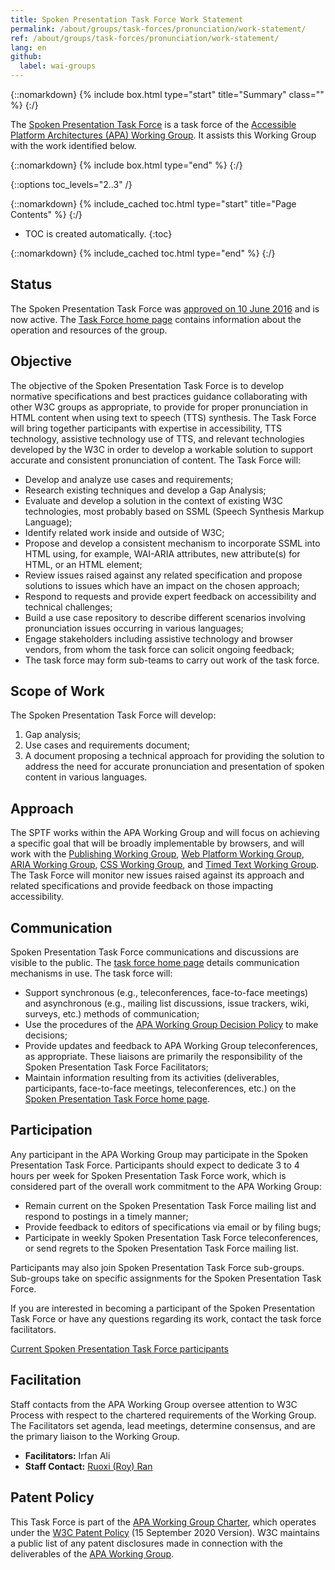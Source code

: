 ```yaml
---
title: Spoken Presentation Task Force Work Statement
permalink: /about/groups/task-forces/pronunciation/work-statement/
ref: /about/groups/task-forces/pronunciation/work-statement/
lang: en
github:
  label: wai-groups
---
```


{::nomarkdown}
{% include box.html type="start" title="Summary" class="" %}
{:/}

The [Spoken Presentation Task Force](/about/groups/task-forces/pronunciation/) is a task force of the [Accessible Platform Architectures (APA) Working Group](/about/groups/apawg/). It assists this Working Group with the work identified below.

{::nomarkdown}
{% include box.html type="end" %}
{:/}

{::options toc_levels="2..3" /}

{::nomarkdown}
{% include_cached toc.html type="start" title="Page Contents" %}
{:/}

-   TOC is created automatically.
{:toc}

{::nomarkdown}
{% include_cached toc.html type="end" %}
{:/}

## Status

The Spoken Presentation Task Force was [approved on 10 June 2016](https://lists.w3.org/Archives/Public/public-apa-admin/2018Oct/0008.html) and is now active. The [Task Force home page](/about/groups/task-forces/pronunciation/) contains information about the operation and resources of the group.

## Objective

The objective of the Spoken Presentation Task Force is to develop normative specifications and best practices guidance collaborating with other W3C groups as appropriate, to provide for proper pronunciation in HTML content when using text to speech (TTS) synthesis. The Task Force will bring together participants with expertise in accessibility, TTS technology, assistive technology use of TTS, and relevant technologies developed by the W3C in order to develop a workable solution to support accurate and consistent pronunciation of content. The Task Force will:

- Develop and analyze use cases and requirements;
- Research existing techniques and develop a Gap Analysis;
- Evaluate and develop a solution in the context of existing W3C technologies, most probably based on SSML (Speech Synthesis Markup Language);
- Identify related work inside and outside of W3C;
- Propose and develop a consistent mechanism to incorporate SSML into HTML using, for example, WAI-ARIA attributes, new attribute(s) for HTML, or an HTML element;
- Review issues raised against any related specification and propose solutions to issues which have an impact on the chosen approach;
- Respond to requests and provide expert feedback on accessibility and technical challenges;
- Build a use case repository to describe different scenarios involving pronunciation issues occurring in various languages;
- Engage stakeholders including assistive technology and browser vendors, from whom the task force can solicit ongoing feedback;
- The task force may form sub-teams to carry out work of the task force.

## Scope of Work

The Spoken Presentation Task Force will develop:

1. Gap analysis;
2. Use cases and requirements document;
3. A document proposing a technical approach for providing the solution to address the need for accurate pronunciation and presentation of spoken content in various languages.

## Approach

The SPTF works within the APA Working Group and will focus on achieving a specific goal that will be broadly implementable by browsers, and will work with the [Publishing Working Group](https://www.w3.org/publishing/groups/publ-wg/), [Web Platform Working Group](https://www.w3.org/WebPlatform/WG/), [ARIA Working Group](/about/groups/ariawg/), [CSS Working Group](https://www.w3.org/Style/CSS/), and [Timed Text Working Group](https://www.w3.org/AudioVideo/TT/). The Task Force will monitor new issues raised against its approach and related specifications and provide feedback on those impacting accessibility.

## Communication

Spoken Presentation Task Force communications and discussions are visible to the public. The [task force home page](/about/groups//task-forces/pronunciation/) details communication mechanisms in use. The task force will:

- Support synchronous (e.g., teleconferences, face-to-face meetings) and asynchronous (e.g., mailing list discussions, issue trackers, wiki, surveys, etc.) methods of communication;
- Use the procedures of the [APA Working Group Decision Policy](/about/groups/apawg/decision-policy/) to make decisions;
- Provide updates and feedback to APA Working Group teleconferences, as appropriate. These liaisons are primarily the responsibility of the Spoken Presentation Task Force Facilitators;
- Maintain information resulting from its activities (deliverables, participants, face-to-face meetings, teleconferences, etc.) on the [Spoken Presentation Task Force home page](/about/groups/task-forces/pronunciation/).

## Participation

Any participant in the APA Working Group may participate in the Spoken Presentation Task Force. Participants should expect to dedicate 3 to 4 hours per week for Spoken Presentation Task Force work, which is considered part of the overall work commitment to the APA Working Group:

- Remain current on the Spoken Presentation Task Force mailing list and respond to postings in a timely manner;
- Provide feedback to editors of specifications via email or by filing bugs;
- Participate in weekly Spoken Presentation Task Force teleconferences, or send regrets to the Spoken Presentation Task Force mailing list.

Participants may also join Spoken Presentation Task Force sub-groups. Sub-groups take on specific assignments for the Spoken Presentation Task Force.

If you are interested in becoming a participant of the Spoken Presentation Task Force or have any questions regarding its work, contact the task force facilitators.

[Current Spoken Presentation Task Force participants](https://www.w3.org/groups/tf/pronunciation-tf/participants/)

## Facilitation

Staff contacts from the APA Working Group oversee attention to W3C Process with respect to the chartered requirements of the Working Group. The Facilitators set agenda, lead meetings, determine consensus, and are the primary liaison to the Working Group.

- **Facilitators:** Irfan Ali
- **Staff Contact:** [Ruoxi (Roy) Ran](https://www.w3.org/People/Roy/)

## Patent Policy

This Task Force is part of the [APA Working Group Charter](https://www.w3.org/WAI/APA/charter), which operates under the [W3C Patent Policy](https://www.w3.org/policies/patent-policy/20200915/) (15 September 2020 Version). W3C maintains a public list of any patent disclosures made in connection with the deliverables of the [APA Working Group](https://www.w3.org/2004/01/pp-impl/83907/status).